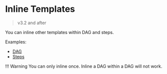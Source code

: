 # Inline Templates

> v3.2 and after

You can inline other templates within DAG and steps.

Examples:

* [DAG](https://raw.githubusercontent.com/argoproj/argo-workflows/master/examples/dag-inline-workflow.yaml)
* [Steps](https://raw.githubusercontent.com/argoproj/argo-workflows/master/examples/steps-inline-workflow.yaml)

!!! Warning
    You can only inline once. Inline a DAG within a DAG will not work.
